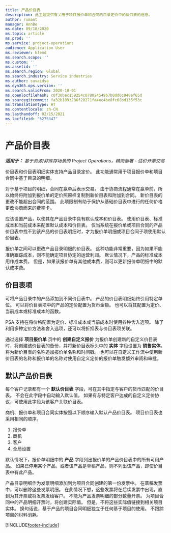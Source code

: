 ```yaml
---
title: 产品价目表
description: 此主题提供有关用于项目报价单和合同的目录定价中的价目表的信息。
author: rumant
manager: AnnBe
ms.date: 09/18/2020
ms.topic: article
ms.prod: ''
ms.service: project-operations
audience: Application User
ms.reviewer: kfend
ms.search.scope: ''
ms.custom: ''
ms.assetid: ''
ms.search.region: Global
ms.search.industry: Service industries
ms.author: suvaidya
ms.dyn365.ops.version: ''
ms.search.validFrom: 2020-10-01
ms.openlocfilehash: c0f30bec159254c078024549b7b0dd0c048ef65d
ms.sourcegitcommit: fa32b1893286f20271fa4ec4be8fc68bd135f53c
ms.translationtype: HT
ms.contentlocale: zh-CN
ms.lasthandoff: 02/15/2021
ms.locfileid: "5275347"
---
```

# <a name="product-price-lists"></a>产品价目表

_**适用于：** 基于资源/非库存场景的 Project Operations，精简部署 - 估价开票交易_

价目表和价目表明细实体支持产品目录定价。 此功能通常用于项目报价单和项目合同中基于目录的明细。

对于基于项目的明细，合同在赢单后表示交易。 由于协商流程通常在赢单前，所以始终将附加到报价单的定价照原样复制到新价目表和附加到合同。 新价目表的更改不能超出合同的范围。 此项限制有助于保护从基础价目表中进行的任何价格更改协商而来的费率卡。

应该设置产品，以使其在产品目录中具有默认成本和价目表。 使用价目表、标准成本和当前成本来配置默认成本和价目表。 仅当系统在报价单或项目合同的产品价目表中找不到该产品的价目表明细时，才为报价单明细或项目合同子项使用默认价目表。

报价单之间可以更改产品目录明细的价目表。 这种功能非常重要，因为如果不能准确跟踪成本，则不能确定项目协定的运营利润。 默认情况下，产品的标准成本用作成本费。 但是，如果该报价单有其他成本费，则可以更新报价单明细中的默认成本费。

## <a name="price-list-items"></a>价目表项

可将产品目录中的产品添加到不同价目表中。 产品的价目表明细始终引用特定单位。 可以将价目表项中的产品的定价配置为货币金额。 也可以将其配置为定价、当前成本或标准成本的函数。

PSA 支持在将价格配置为定价、标准成本或当前成本时使用各种舍入选项。 除了利用多种定价方法和舍入选项，还可以将折扣表与价目表项关联。 

通过选择 **项目报价单** 页中的 **创建自定义报价** 为报价单创建新的自定义价目表时，将创建该价目表的备份，并将新价目表标头中的 **实体** 字段设置为 **销售实体**。 将为新价目表的名称追加报价单名称和时间戳。 也可以在自定义工作流中使用新价目表的名称和报价单的名称对使用自定义定价的报价单触发额外审阅和审批。

 
## <a name="default-product-price-list"></a>默认产品价目表
每个客户记录都有一个 **默认价目表** 字段，可在其中指定与客户的货币匹配的价目表。 不会在此字段中自动输入默认值。 如果有与特定客户达成的自定义定价协议，可使用此字段为该客户关联价目表。

商机、报价单和项目合同实体按照以下顺序输入默认产品价目表。 项目价目表也采用相同的顺序。

1.  报价单
2.  商机​​
3.  客户
4.  全局设置 

默认情况下，报价单明细中的 **产品** 字段列出报价单的产品价目表中的所有可用产品。 如果已停用某个产品，或者该产品是草稿产品，则不列出该产品，即使价目表中有此产品。 

产品目录明细作为发票明细添加到为项目合同创建的第一份发票中。 在草稿发票中，可以删除这些发票明细。 在此情况下想，这些发票将在后续发票中出现，直到为其开票或将发票发给客户。 不能为产品发票明细的部分数量开票。 为项目合同中的产品明细开票时，将创建实际值。 但是，不将这些实际值链接到相关项目实体。 换句话说，基于产品的项目合同明细独立于任何基于项目的使用。 不跟踪项目的材料消耗。


[!INCLUDE[footer-include](../includes/footer-banner.md)]
